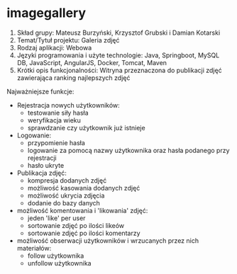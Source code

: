 # imagegallery
1. Skład grupy: Mateusz Burzyński, Krzysztof Grubski i Damian Kotarski 
2. Temat/Tytuł projektu: Galeria zdjęć 
3. Rodzaj aplikacji: Webowa
4. Języki programowania i użyte technologie: Java, Springboot, MySQL DB, JavaScript, AngularJS, Docker, Tomcat, Maven
5. Krótki opis funkcjonalności: Witryna przeznaczona do publikacji zdjęć zawierająca ranking najlepszych zdjęć 



Najważniejsze funkcje: 
 - Rejestracja nowych użytkowników:
    - testowanie siły hasła
    - weryfikacja wieku
    - sprawdzanie czy użytkownik już istnieje
 - Logowanie:
    - przypomienie hasła
    - logowanie za pomocą nazwy użytkownika oraz hasła podanego przy rejestracji
    - hasło ukryte
 - Publikacja zdjęć:
    - kompresja dodanych zdjęć
    - możliwość kasowania dodanych zdjęć
    - możliwość ukrycia zdjęcia
    - dodanie do bazy danych
 - możliwość komentowania i 'likowania' zdjęć:
    - jeden 'like' per user
    - sortowanie zdjęć po ilości likeów
    - sortowanie zdjęć po ilości komentarzy
 - możliwość obserwacji użytkowników i wrzucanych przez nich materiałów:
    - follow użytkownika
    - unfollow użytkownika


